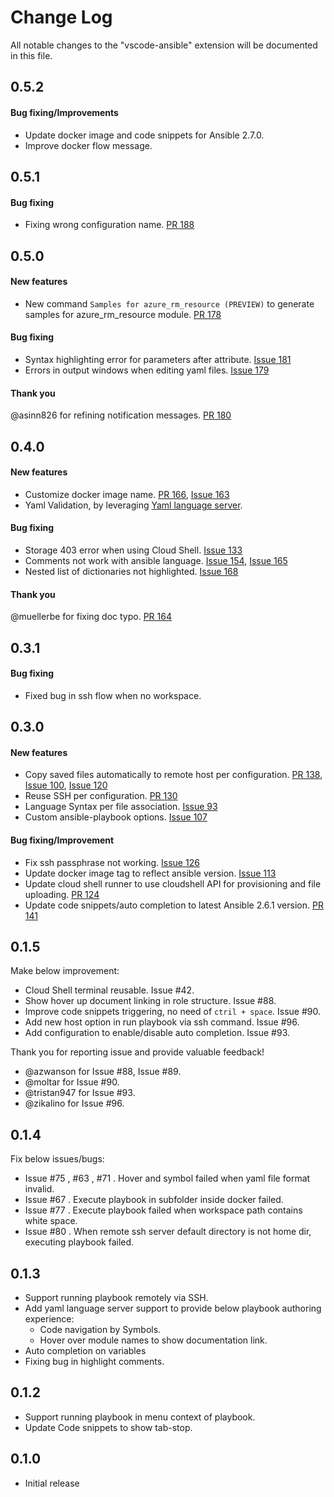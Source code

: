 # Change Log
All notable changes to the "vscode-ansible" extension will be documented in this file.

## 0.5.2
#### Bug fixing/Improvements
- Update docker image and code snippets for Ansible 2.7.0.
- Improve docker flow message.

## 0.5.1
#### Bug fixing
- Fixing wrong configuration name. [PR 188](https://github.com/tivrobo/vscode-ansible/pull/188)

## 0.5.0
#### New features
- New command `Samples for azure_rm_resource (PREVIEW)` to generate samples for azure_rm_resource module. [PR 178](https://github.com/tivrobo/vscode-ansible/pull/178)

#### Bug fixing
- Syntax highlighting error for parameters after attribute. [Issue 181](https://github.com/tivrobo/vscode-ansible/issues/181)
- Errors in output windows when editing yaml files. [Issue 179](https://github.com/tivrobo/vscode-ansible/issues/179)

#### Thank you
@asinn826 for refining notification messages. [PR 180](https://github.com/tivrobo/vscode-ansible/pull/180)

## 0.4.0
#### New features
- Customize docker image name. [PR 166](https://github.com/tivrobo/vscode-ansible/pull/166), [Issue 163](https://github.com/tivrobo/vscode-ansible/issues/163)
- Yaml Validation, by leveraging [Yaml language server](https://github.com/redhat-developer/yaml-language-server).

#### Bug fixing
- Storage 403 error when using Cloud Shell. [Issue 133](https://github.com/tivrobo/vscode-ansible/issues/133)
- Comments not work with ansible language. [Issue 154](https://github.com/tivrobo/vscode-ansible/issues/154), [Issue 165](https://github.com/tivrobo/vscode-ansible/issues/165)
- Nested list of dictionaries not highlighted. [Issue 168](https://github.com/tivrobo/vscode-ansible/issues/168)

#### Thank you
@muellerbe for fixing doc typo. [PR 164](https://github.com/tivrobo/vscode-ansible/pull/164)

## 0.3.1
#### Bug fixing
- Fixed bug in ssh flow when no workspace.

## 0.3.0
#### New features
- Copy saved files automatically to remote host per configuration. [PR 138](https://github.com/tivrobo/vscode-ansible/pull/138), [Issue 100](https://github.com/tivrobo/vscode-ansible/issues/100), [Issue 120](https://github.com/tivrobo/vscode-ansible/issues/120)
- Reuse SSH per configuration. [PR 130](https://github.com/tivrobo/vscode-ansible/pull/130)
- Language Syntax per file association. [Issue 93](https://github.com/tivrobo/vscode-ansible/issues/93)
- Custom ansible-playbook options.  [Issue 107](https://github.com/tivrobo/vscode-ansible/issues/107)

#### Bug fixing/Improvement
- Fix ssh passphrase not working. [Issue 126](https://github.com/tivrobo/vscode-ansible/issues/126)
- Update docker image tag to reflect ansible version. [Issue 113](https://github.com/tivrobo/vscode-ansible/issues/93)
- Update cloud shell runner to use cloudshell API for provisioning and file uploading. [PR 124](https://github.com/tivrobo/vscode-ansible/pull/124)
- Update code snippets/auto completion to latest Ansible 2.6.1 version. [PR 141](https://github.com/tivrobo/vscode-ansible/pull/141)

## 0.1.5
Make below improvement:
- Cloud Shell terminal reusable. Issue #42.
- Show hover up document linking in role structure. Issue #88.
- Improve code snippets triggering, no need of `ctril + space`. Issue #90.
- Add new host option in run playbook via ssh command. Issue #96.
- Add configuration to enable/disable auto completion. Issue #93.


Thank you for reporting issue and provide valuable feedback!
- @azwanson for Issue #88, Issue #89.
- @moltar for Issue #90.
- @tristan947 for Issue #93.
- @zikalino for Issue #96.

## 0.1.4
Fix below issues/bugs:
- Issue #75 , #63 , #71 . Hover and symbol failed when yaml file format invalid.
- Issue #67 . Execute playbook in subfolder inside docker failed.
- Issue #77 . Execute playbook failed when workspace path contains white space.
- Issue #80 . When remote ssh server default directory is not home dir, executing playbook failed.

## 0.1.3
- Support running playbook remotely via SSH.
- Add yaml language server support to provide below playbook authoring experience: 
  - Code navigation by Symbols.
  - Hover over module names to show documentation link.
- Auto completion on variables
- Fixing bug in highlight comments.


## 0.1.2
- Support running playbook in menu context of playbook.
- Update Code snippets to show tab-stop.

## 0.1.0
- Initial release